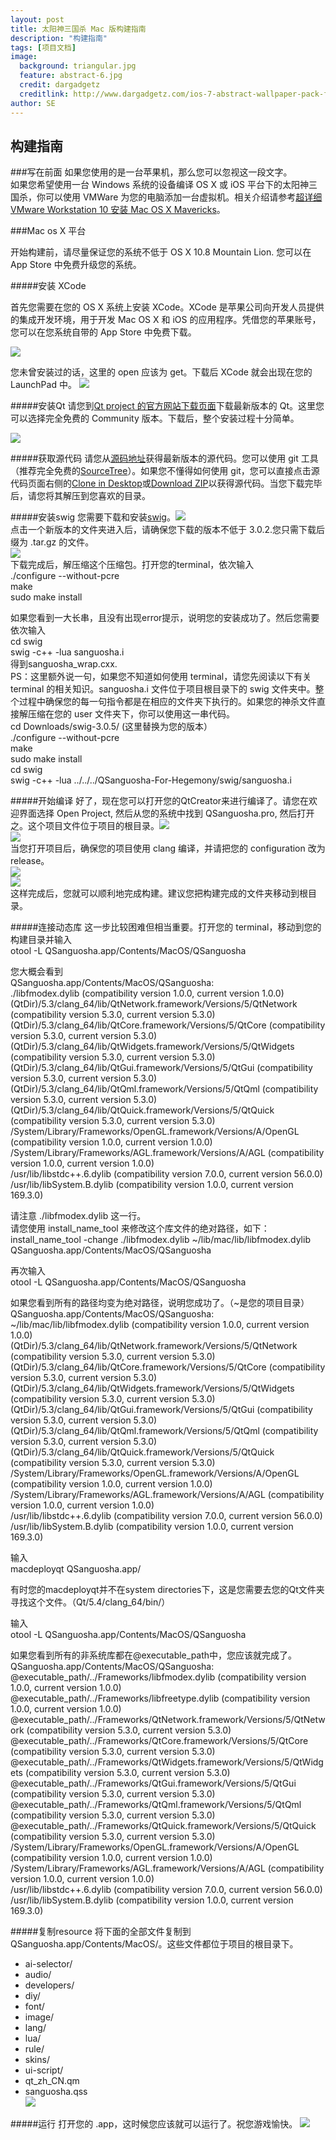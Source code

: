 ```yaml
---
layout: post
title: 太阳神三国杀 Mac 版构建指南
description: "构建指南"
tags: [项目文档]
image:
  background: triangular.jpg
  feature: abstract-6.jpg
  credit: dargadgetz
  creditlink: http://www.dargadgetz.com/ios-7-abstract-wallpaper-pack-for-iphone-5-and-ipod-touch-retina/
author: SE
---
```

## 构建指南

###写在前面
如果您使用的是一台苹果机，那么您可以忽视这一段文字。  
如果您希望使用一台 Windows 系统的设备编译 OS X 或 iOS 平台下的太阳神三国杀，你可以使用 VMWare 为您的电脑添加一台虚拟机。相关介绍请参考[超详细 VMware Workstation 10 安装 Mac OS X Mavericks](http://wenku.baidu.com/view/0279abe008a1284ac85043d0.html)。

###Mac os X 平台

开始构建前，请尽量保证您的系统不低于 OS X 10.8 Mountain Lion. 您可以在 App Store 中免费升级您的系统。

#####安装 XCode

首先您需要在您的 OS X 系统上安装 XCode。XCode 是苹果公司向开发人员提供的集成开发环境，用于开发 Mac OS X 和 iOS 的应用程序。凭借您的苹果账号，您可以在您系统自带的 App Store 中免费下载。

![](http://i.imgur.com/sPR6Sym.png)

您未曾安装过的话，这里的 open 应该为 get。下载后 XCode 就会出现在您的 LaunchPad 中。
![](http://i.imgur.com/vZhfmYe.jpg)

#####安装Qt
请您到[Qt project 的官方网站下载页面](http://www.qt.io/download/)下载最新版本的 Qt。这里您可以选择完全免费的 Community 版本。下载后，整个安装过程十分简单。

![](http://i.imgur.com/DN4lAe3.jpg)

#####获取源代码
请您从[源码地址](https://github.com/Mogara/QSanguosha)获得最新版本的源代码。您可以使用 git 工具（推荐完全免费的[SourceTree](http://www.sourcetreeapp.com)）。如果您不懂得如何使用 git，您可以直接点击源代码页面右侧的[Clone in Desktop](github-windows://openRepo/https://github.com/Mogara/QSanguosha)或[Download ZIP](https://github.com/Mogara/QSanguosha/archive/master.zip)以获得源代码。当您下载完毕后，请您将其解压到您喜欢的目录。

#####安装swig
您需要下载和安装[swig](http://sourceforge.net/projects/swig/files/swig/)。![](http://i.imgur.com/l96YFxH.png)  
点击一个新版本的文件夹进入后，请确保您下载的版本不低于 3.0.2.您只需下载后缀为 .tar.gz 的文件。  
![](http://i.imgur.com/NzsLtME.jpg)  
下载完成后，解压缩这个压缩包。打开您的terminal，依次输入    
./configure --without-pcre  
make  
sudo make install  
  
如果您看到一大长串，且没有出现error提示，说明您的安装成功了。然后您需要依次输入  
cd swig  
swig -c++ -lua sanguosha.i  
得到sanguosha\_wrap.cxx.  
PS：这里额外说一句，如果您不知道如何使用 terminal，请您先阅读以下有关 terminal 的相关知识。sanguosha.i 文件位于项目根目录下的 swig 文件夹中。整个过程中确保您的每一句指令都是在相应的文件夹下执行的。如果您的神杀文件直接解压缩在您的 user 文件夹下，你可以使用这一串代码。  
cd Downloads/swig-3.0.5/   (这里替换为您的版本）  
./configure --without-pcre  
make  
sudo make install  
cd swig   
swig -c++ -lua ../../../QSanguosha-For-Hegemony/swig/sanguosha.i   

#####开始编译
好了，现在您可以打开您的QtCreator来进行编译了。请您在欢迎界面选择 Open Project, 然后从您的系统中找到 QSanguosha.pro, 然后打开之。这个项目文件位于项目的根目录。![](http://i.imgur.com/a6U1NQB.jpg)   
![](http://i.imgur.com/P1yGKr0.png)  
当您打开项目后，确保您的项目使用 clang 编译，并请把您的 configuration 改为 release。  
![](http://i.imgur.com/IGMZMw1.jpg)  
![](http://i.imgur.com/5yZ0TBU.jpg)  
这样完成后，您就可以顺利地完成构建。建议您把构建完成的文件夹移动到根目录。  

#####连接动态库
这一步比较困难但相当重要。打开您的 terminal，移动到您的构建目录并输入  
otool -L QSanguosha.app/Contents/MacOS/QSanguosha  

您大概会看到  
   QSanguosha.app/Contents/MacOS/QSanguosha:  
   ./libfmodex.dylib (compatibility version 1.0.0, current version 1.0.0)  
   (QtDir)/5.3/clang\_64/lib/QtNetwork.framework/Versions/5/QtNetwork (compatibility version 5.3.0, current version 5.3.0)  
   (QtDir)/5.3/clang\_64/lib/QtCore.framework/Versions/5/QtCore (compatibility version 5.3.0, current version 5.3.0)  
   (QtDir)/5.3/clang\_64/lib/QtWidgets.framework/Versions/5/QtWidgets (compatibility version 5.3.0, current version 5.3.0)  
   (QtDir)/5.3/clang\_64/lib/QtGui.framework/Versions/5/QtGui (compatibility version 5.3.0, current version 5.3.0)  
   (QtDir)/5.3/clang\_64/lib/QtQml.framework/Versions/5/QtQml (compatibility version 5.3.0, current version 5.3.0)  
   (QtDir)/5.3/clang\_64/lib/QtQuick.framework/Versions/5/QtQuick (compatibility version 5.3.0, current version 5.3.0)  
   /System/Library/Frameworks/OpenGL.framework/Versions/A/OpenGL (compatibility version 1.0.0, current version 1.0.0)  
   /System/Library/Frameworks/AGL.framework/Versions/A/AGL (compatibility version 1.0.0, current version 1.0.0)  
   /usr/lib/libstdc++.6.dylib (compatibility version 7.0.0, current version 56.0.0)  
   /usr/lib/libSystem.B.dylib (compatibility version 1.0.0, current version 169.3.0)  

请注意 ./libfmodex.dylib 这一行。  
请您使用 install\_name\_tool 来修改这个库文件的绝对路径，如下：    
install\_name\_tool -change ./libfmodex.dylib ~/lib/mac/lib/libfmodex.dylib QSanguosha.app/Contents/MacOS/QSanguosha  
  
再次输入  
otool -L QSanguosha.app/Contents/MacOS/QSanguosha
  
如果您看到所有的路径均变为绝对路径，说明您成功了。（~是您的项目目录）  
   QSanguosha.app/Contents/MacOS/QSanguosha:  
   ~/lib/mac/lib/libfmodex.dylib (compatibility version 1.0.0, current version 1.0.0)  
   (QtDir)/5.3/clang\_64/lib/QtNetwork.framework/Versions/5/QtNetwork (compatibility version 5.3.0, current version 5.3.0)  
   (QtDir)/5.3/clang\_64/lib/QtCore.framework/Versions/5/QtCore (compatibility version 5.3.0, current version 5.3.0)  
   (QtDir)/5.3/clang\_64/lib/QtWidgets.framework/Versions/5/QtWidgets (compatibility version 5.3.0, current version 5.3.0)  
   (QtDir)/5.3/clang\_64/lib/QtGui.framework/Versions/5/QtGui (compatibility version 5.3.0, current version 5.3.0)  
   (QtDir)/5.3/clang\_64/lib/QtQml.framework/Versions/5/QtQml (compatibility version 5.3.0, current version 5.3.0)  
   (QtDir)/5.3/clang\_64/lib/QtQuick.framework/Versions/5/QtQuick (compatibility version 5.3.0, current version 5.3.0)  
   /System/Library/Frameworks/OpenGL.framework/Versions/A/OpenGL (compatibility version 1.0.0, current version 1.0.0)  
   /System/Library/Frameworks/AGL.framework/Versions/A/AGL (compatibility version 1.0.0, current version 1.0.0)  
   /usr/lib/libstdc++.6.dylib (compatibility version 7.0.0, current version 56.0.0)  
   /usr/lib/libSystem.B.dylib (compatibility version 1.0.0, current version 169.3.0)  

输入  
macdeployqt QSanguosha.app/  

有时您的macdeployqt并不在system directories下，这是您需要去您的Qt文件夹寻找这个文件。（Qt/5.4/clang\_64/bin/）  

输入  
otool -L QSanguosha.app/Contents/MacOS/QSanguosha  

如果您看到所有的非系统库都在@executable\_path中，您应该就完成了。  
   QSanguosha.app/Contents/MacOS/QSanguosha:  
   @executable\_path/../Frameworks/libfmodex.dylib (compatibility version 1.0.0, current version 1.0.0)  
   @executable\_path/../Frameworks/libfreetype.dylib (compatibility version 1.0.0, current version 1.0.0)  
   @executable\_path/../Frameworks/QtNetwork.framework/Versions/5/QtNetwork (compatibility version 5.3.0, current version 5.3.0)  
   @executable\_path/../Frameworks/QtCore.framework/Versions/5/QtCore (compatibility version 5.3.0, current version 5.3.0)  
   @executable\_path/../Frameworks/QtWidgets.framework/Versions/5/QtWidgets (compatibility version 5.3.0, current version 5.3.0)  
   @executable\_path/../Frameworks/QtGui.framework/Versions/5/QtGui (compatibility version 5.3.0, current version 5.3.0)  
   @executable\_path/../Frameworks/QtQml.framework/Versions/5/QtQml (compatibility version 5.3.0, current version 5.3.0)  
   @executable\_path/../Frameworks/QtQuick.framework/Versions/5/QtQuick (compatibility version 5.3.0, current version 5.3.0)  
   /System/Library/Frameworks/OpenGL.framework/Versions/A/OpenGL (compatibility version 1.0.0, current version 1.0.0)  
   /System/Library/Frameworks/AGL.framework/Versions/A/AGL (compatibility version 1.0.0, current version 1.0.0)  
   /usr/lib/libstdc++.6.dylib (compatibility version 7.0.0, current version 56.0.0)  
   /usr/lib/libSystem.B.dylib (compatibility version 1.0.0, current version 169.3.0)  

#####复制resource
将下面的全部文件复制到QSanguosha.app/Contents/MacOS/。这些文件都位于项目的根目录下。  
* ai-selector/  
* audio/  
* developers/  
* diy/  
* font/  
* image/  
* lang/  
* lua/  
* rule/  
* skins/  
* ui-script/  
* qt\_zh\_CN.qm  
* sanguosha.qss  
![](http://i.imgur.com/rzad8im.jpg)  

#####运行
打开您的 .app，这时候您应该就可以运行了。祝您游戏愉快。
![](http://i.imgur.com/hkBWipS.jpg)  